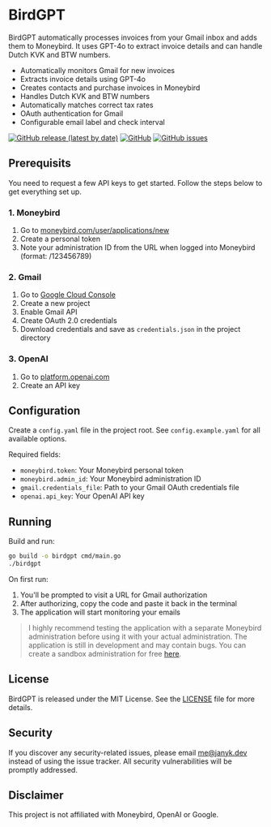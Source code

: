 # BirdGPT

BirdGPT automatically processes invoices from your Gmail inbox and adds them to Moneybird. It uses GPT-4o to extract invoice details and can handle Dutch KVK and BTW numbers.


- Automatically monitors Gmail for new invoices
- Extracts invoice details using GPT-4o
- Creates contacts and purchase invoices in Moneybird
- Handles Dutch KVK and BTW numbers
- Automatically matches correct tax rates
- OAuth authentication for Gmail
- Configurable email label and check interval

[![GitHub release (latest by date)](https://img.shields.io/github/v/release/janyksteenbeek/birdgpt)](https://github.com/janyksteenbeek/birdgpt/releases)
[![GitHub](https://img.shields.io/github/license/janyksteenbeek/birdgpt)](LICENSE.md)
[![GitHub issues](https://img.shields.io/github/issues/janyksteenbeek/birdgpt)](https://github.com/janyksteenbeek/birdgpt/issues)

## Prerequisits

You need to request a few API keys to get started. Follow the steps below to get everything set up.

### 1. Moneybird

1. Go to [moneybird.com/user/applications/new](https://moneybird.com/user/applications/new)
2. Create a personal token
3. Note your administration ID from the URL when logged into Moneybird (format: /123456789)

### 2. Gmail

1. Go to [Google Cloud Console](https://console.cloud.google.com)
2. Create a new project
3. Enable Gmail API
4. Create OAuth 2.0 credentials
5. Download credentials and save as `credentials.json` in the project directory

### 3. OpenAI

1. Go to [platform.openai.com](https://platform.openai.com)
2. Create an API key


## Configuration

Create a `config.yaml` file in the project root. See `config.example.yaml` for all available options.

Required fields:
- `moneybird.token`: Your Moneybird personal token
- `moneybird.admin_id`: Your Moneybird administration ID
- `gmail.credentials_file`: Path to your Gmail OAuth credentials file
- `openai.api_key`: Your OpenAI API key


## Running

Build and run:

```bash
go build -o birdgpt cmd/main.go
./birdgpt
```

On first run:
1. You'll be prompted to visit a URL for Gmail authorization
2. After authorizing, copy the code and paste it back in the terminal
3. The application will start monitoring your emails

> I highly recommend testing the application with a separate Moneybird administration before using it with your actual administration. The application is still in development and may contain bugs. You can create a sandbox administration for free [here](https://moneybird.com/administrations/sandboxes/new).

## License

BirdGPT is released under the MIT License. See the [LICENSE](LICENSE) file for more details.

## Security

If you discover any security-related issues, please email [me@janyk.dev](mailto:me@janyk.dev) instead of using the
issue tracker. All security vulnerabilities will be promptly addressed.

## Disclaimer

This project is not affiliated with Moneybird, OpenAI or Google. 
